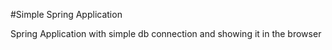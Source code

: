#Simple Spring Application

Spring Application with simple db connection and showing it in the browser